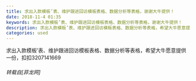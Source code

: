 ```yaml
---
title: 求出入款模板’表、维护跟进回访模板表格、数据分析等表格，谢谢大牛提供！
date: 2018-11-4 01:35
keywords: 求出入款模板’表、维护跟进回访模板表格、数据分析等表格，谢谢大牛提供！
description: 求出入款模板’表、维护跟进回访模板表格、数据分析等表格，希望大牛愿意提供一份，扣扣3207141669
categories: used
---
```

<td class="t_f" id="postmessage_2213526">

求出入款模板’表、维护跟进回访模板表格、数据分析等表格，希望大牛愿意提供一份，扣扣3207141669</td>
###### 转载自[菲龙网]